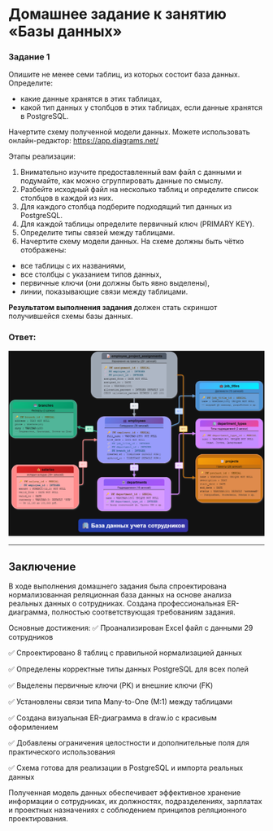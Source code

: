 # Домашнее задание к занятию «Базы данных»

### Задание 1

Опишите не менее семи таблиц, из которых состоит база данных. Определите:

- какие данные хранятся в этих таблицах,
- какой тип данных у столбцов в этих таблицах, если данные хранятся в PostgreSQL.

Начертите схему полученной модели данных. Можете использовать онлайн-редактор: https://app.diagrams.net/

Этапы реализации:
1.	Внимательно изучите предоставленный вам файл с данными и подумайте, как можно сгруппировать данные по смыслу.
2.	Разбейте исходный файл на несколько таблиц и определите список столбцов в каждой из них. 
3.	Для каждого столбца подберите подходящий тип данных из PostgreSQL. 
4.	Для каждой таблицы определите первичный ключ (PRIMARY KEY).
5.	Определите типы связей между таблицами. 
6.	Начертите схему модели данных.
На схеме должны быть чётко отображены:
   - все таблицы с их названиями,
   - все столбцы  с указанием типов данных,
   - первичные ключи (они должны быть явно выделены),
   - линии, показывающие связи между таблицами.

**Результатом выполнения задания** должен стать скриншот получившейся схемы базы данных.

### Ответ:

![alt text](screenshots/1.png)

---

## Заключение

В ходе выполнения домашнего задания была спроектирована нормализованная реляционная база данных на основе анализа реальных данных о сотрудниках. Создана профессиональная ER-диаграмма, полностью соответствующая требованиям задания.

Основные достижения:
✅ Проанализирован Excel файл с данными 29 сотрудников

✅ Спроектировано 8 таблиц с правильной нормализацией данных

✅ Определены корректные типы данных PostgreSQL для всех полей

✅ Выделены первичные ключи (PK) и внешние ключи (FK)

✅ Установлены связи типа Many-to-One (M:1) между таблицами

✅ Создана визуальная ER-диаграмма в draw.io с красивым оформлением

✅ Добавлены ограничения целостности и дополнительные поля для практического использования

✅ Схема готова для реализации в PostgreSQL и импорта реальных данных

Полученная модель данных обеспечивает эффективное хранение информации о сотрудниках, их должностях, подразделениях, зарплатах и проектных назначениях с соблюдением принципов реляционного проектирования.
